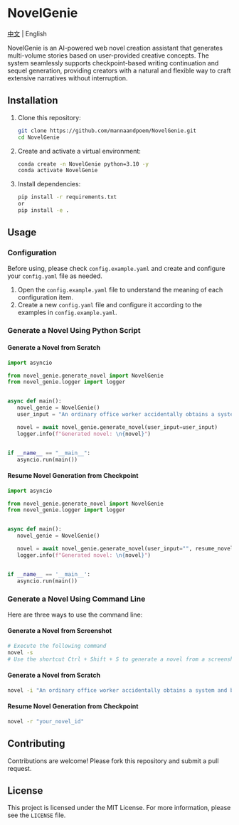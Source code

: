 # NovelGenie

[中文](README.md) | English

NovelGenie is an AI-powered web novel creation assistant that generates multi-volume stories based on user-provided creative concepts. The system seamlessly supports checkpoint-based writing continuation and sequel generation, providing creators with a natural and flexible way to craft extensive narratives without interruption.

## Installation

1. Clone this repository:
    ```sh
    git clone https://github.com/mannaandpoem/NovelGenie.git
    cd NovelGenie
    ```

2. Create and activate a virtual environment:
    ```sh
    conda create -n NovelGenie python=3.10 -y
    conda activate NovelGenie
    ```

3. Install dependencies:
    ```sh
    pip install -r requirements.txt
    or
    pip install -e .
    ```

## Usage

### Configuration

Before using, please check `config.example.yaml` and create and configure your `config.yaml` file as needed.

1. Open the `config.example.yaml` file to understand the meaning of each configuration item.
2. Create a new `config.yaml` file and configure it according to the examples in `config.example.yaml`.

### Generate a Novel Using Python Script
#### Generate a Novel from Scratch

```python
import asyncio

from novel_genie.generate_novel import NovelGenie
from novel_genie.logger import logger


async def main():
   novel_genie = NovelGenie()
   user_input = "An ordinary office worker accidentally obtains a system and begins their journey of workplace counterattack."

   novel = await novel_genie.generate_novel(user_input=user_input)
   logger.info(f"Generated novel: \n{novel}")


if __name__ == "__main__":
   asyncio.run(main())
```

#### Resume Novel Generation from Checkpoint

```python
import asyncio

from novel_genie.generate_novel import NovelGenie
from novel_genie.logger import logger


async def main():
   novel_genie = NovelGenie()

   novel = await novel_genie.generate_novel(user_input="", resume_novel_id="your_novel_id")
   logger.info(f"Generated novel: \n{novel}")


if __name__ == '__main__':
   asyncio.run(main())
```

### Generate a Novel Using Command Line

Here are three ways to use the command line:

#### Generate a Novel from Screenshot

```sh
# Execute the following command
novel -s
# Use the shortcut Ctrl + Shift + S to generate a novel from a screenshot
```

#### Generate a Novel from Scratch

```sh
novel -i "An ordinary office worker accidentally obtains a system and begins their journey of workplace counterattack."
```

#### Resume Novel Generation from Checkpoint

```sh
novel -r "your_novel_id"
```

## Contributing

Contributions are welcome! Please fork this repository and submit a pull request.

## License

This project is licensed under the MIT License. For more information, please see the `LICENSE` file.
